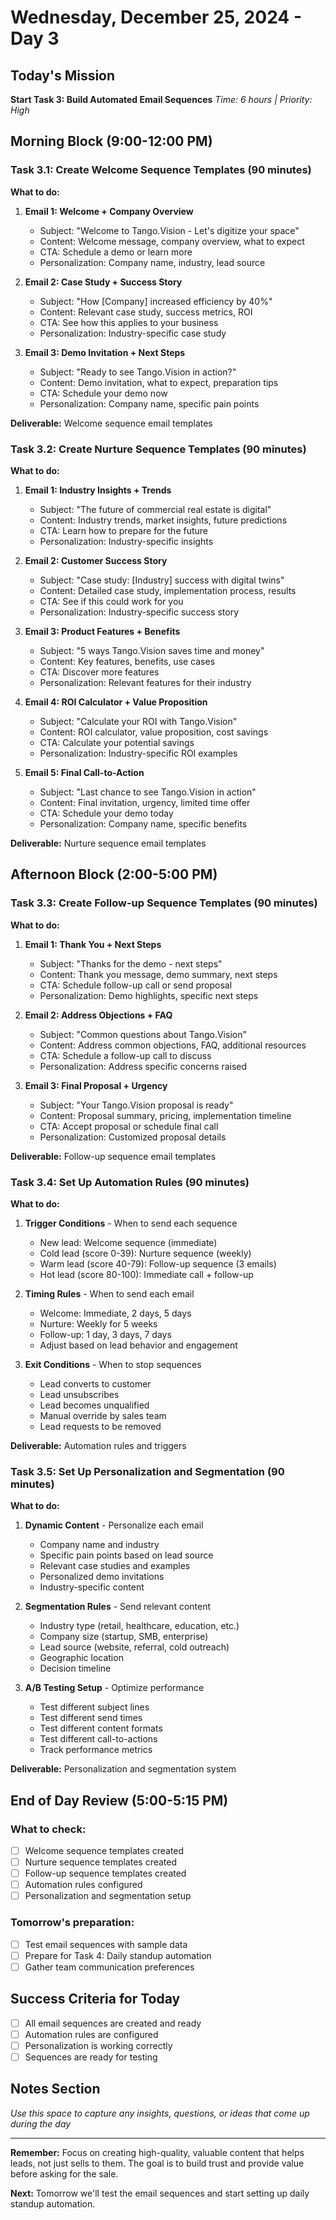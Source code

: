 # Wednesday, December 25, 2024 - Day 3

## Today's Mission
**Start Task 3: Build Automated Email Sequences**
*Time: 6 hours | Priority: High*

## Morning Block (9:00-12:00 PM)
### Task 3.1: Create Welcome Sequence Templates (90 minutes)
**What to do:**
1. **Email 1: Welcome + Company Overview**
   - Subject: "Welcome to Tango.Vision - Let's digitize your space"
   - Content: Welcome message, company overview, what to expect
   - CTA: Schedule a demo or learn more
   - Personalization: Company name, industry, lead source

2. **Email 2: Case Study + Success Story**
   - Subject: "How [Company] increased efficiency by 40%"
   - Content: Relevant case study, success metrics, ROI
   - CTA: See how this applies to your business
   - Personalization: Industry-specific case study

3. **Email 3: Demo Invitation + Next Steps**
   - Subject: "Ready to see Tango.Vision in action?"
   - Content: Demo invitation, what to expect, preparation tips
   - CTA: Schedule your demo now
   - Personalization: Company name, specific pain points

**Deliverable:** Welcome sequence email templates

### Task 3.2: Create Nurture Sequence Templates (90 minutes)
**What to do:**
1. **Email 1: Industry Insights + Trends**
   - Subject: "The future of commercial real estate is digital"
   - Content: Industry trends, market insights, future predictions
   - CTA: Learn how to prepare for the future
   - Personalization: Industry-specific insights

2. **Email 2: Customer Success Story**
   - Subject: "Case study: [Industry] success with digital twins"
   - Content: Detailed case study, implementation process, results
   - CTA: See if this could work for you
   - Personalization: Industry-specific success story

3. **Email 3: Product Features + Benefits**
   - Subject: "5 ways Tango.Vision saves time and money"
   - Content: Key features, benefits, use cases
   - CTA: Discover more features
   - Personalization: Relevant features for their industry

4. **Email 4: ROI Calculator + Value Proposition**
   - Subject: "Calculate your ROI with Tango.Vision"
   - Content: ROI calculator, value proposition, cost savings
   - CTA: Calculate your potential savings
   - Personalization: Industry-specific ROI examples

5. **Email 5: Final Call-to-Action**
   - Subject: "Last chance to see Tango.Vision in action"
   - Content: Final invitation, urgency, limited time offer
   - CTA: Schedule your demo today
   - Personalization: Company name, specific benefits

**Deliverable:** Nurture sequence email templates

## Afternoon Block (2:00-5:00 PM)
### Task 3.3: Create Follow-up Sequence Templates (90 minutes)
**What to do:**
1. **Email 1: Thank You + Next Steps**
   - Subject: "Thanks for the demo - next steps"
   - Content: Thank you message, demo summary, next steps
   - CTA: Schedule follow-up call or send proposal
   - Personalization: Demo highlights, specific next steps

2. **Email 2: Address Objections + FAQ**
   - Subject: "Common questions about Tango.Vision"
   - Content: Address common objections, FAQ, additional resources
   - CTA: Schedule a follow-up call to discuss
   - Personalization: Address specific concerns raised

3. **Email 3: Final Proposal + Urgency**
   - Subject: "Your Tango.Vision proposal is ready"
   - Content: Proposal summary, pricing, implementation timeline
   - CTA: Accept proposal or schedule final call
   - Personalization: Customized proposal details

**Deliverable:** Follow-up sequence email templates

### Task 3.4: Set Up Automation Rules (90 minutes)
**What to do:**
1. **Trigger Conditions** - When to send each sequence
   - New lead: Welcome sequence (immediate)
   - Cold lead (score 0-39): Nurture sequence (weekly)
   - Warm lead (score 40-79): Follow-up sequence (3 emails)
   - Hot lead (score 80-100): Immediate call + follow-up

2. **Timing Rules** - When to send each email
   - Welcome: Immediate, 2 days, 5 days
   - Nurture: Weekly for 5 weeks
   - Follow-up: 1 day, 3 days, 7 days
   - Adjust based on lead behavior and engagement

3. **Exit Conditions** - When to stop sequences
   - Lead converts to customer
   - Lead unsubscribes
   - Lead becomes unqualified
   - Manual override by sales team
   - Lead requests to be removed

**Deliverable:** Automation rules and triggers

### Task 3.5: Set Up Personalization and Segmentation (90 minutes)
**What to do:**
1. **Dynamic Content** - Personalize each email
   - Company name and industry
   - Specific pain points based on lead source
   - Relevant case studies and examples
   - Personalized demo invitations
   - Industry-specific content

2. **Segmentation Rules** - Send relevant content
   - Industry type (retail, healthcare, education, etc.)
   - Company size (startup, SMB, enterprise)
   - Lead source (website, referral, cold outreach)
   - Geographic location
   - Decision timeline

3. **A/B Testing Setup** - Optimize performance
   - Test different subject lines
   - Test different send times
   - Test different content formats
   - Test different call-to-actions
   - Track performance metrics

**Deliverable:** Personalization and segmentation system

## End of Day Review (5:00-5:15 PM)
### What to check:
- [ ] Welcome sequence templates created
- [ ] Nurture sequence templates created
- [ ] Follow-up sequence templates created
- [ ] Automation rules configured
- [ ] Personalization and segmentation setup

### Tomorrow's preparation:
- [ ] Test email sequences with sample data
- [ ] Prepare for Task 4: Daily standup automation
- [ ] Gather team communication preferences

## Success Criteria for Today
- [ ] All email sequences are created and ready
- [ ] Automation rules are configured
- [ ] Personalization is working correctly
- [ ] Sequences are ready for testing

## Notes Section
*Use this space to capture any insights, questions, or ideas that come up during the day*

---

**Remember:** Focus on creating high-quality, valuable content that helps leads, not just sells to them. The goal is to build trust and provide value before asking for the sale.

**Next:** Tomorrow we'll test the email sequences and start setting up daily standup automation.
